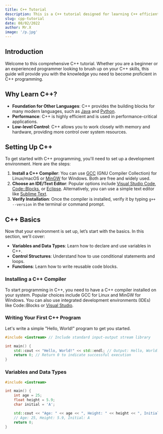 ```yaml
---
title: C++ Tutorial
description: This is a C++ tutorial designed for learning C++ efficiently.
slug: cpp-tutorial
date: 08/02/2022
author: Mr.X
image: '/p.jpg'
---
```


## Introduction

Welcome to this comprehensive C++ tutorial. Whether you are a beginner or an experienced programmer looking to brush up on your C++ skills, this guide will provide you with the knowledge you need to become proficient in C++ programming.

## Why Learn C++?

- **Foundation for Other Languages**: C++ provides the building blocks for many modern languages, such as [Java](https://www.java.com/en/) and [Python](https://www.python.org/).
- **Performance**: C++ is highly efficient and is used in performance-critical applications.
- **Low-level Control**: C++ allows you to work closely with memory and hardware, providing more control over system resources.

## Setting Up C++

To get started with C++ programming, you'll need to set up a development environment. Here are the steps:

1. **Install a C++ Compiler**: You can use [GCC](https://gcc.gnu.org/) (GNU Compiler Collection) for Linux/macOS or [MinGW](https://www.mingw-w64.org/) for Windows. Both are free and widely used.
2. **Choose an IDE/Text Editor**: Popular options include [Visual Studio Code](https://code.visualstudio.com/), [Code::Blocks](http://www.codeblocks.org/), or [Eclipse](https://www.eclipse.org/). Alternatively, you can use a simple text editor like [Sublime Text](https://www.sublimetext.com/).
3. **Verify Installation**: Once the compiler is installed, verify it by typing `g++ --version` in the terminal or command prompt.

## C++ Basics

Now that your environment is set up, let’s start with the basics. In this section, we'll cover:

- **Variables and Data Types**: Learn how to declare and use variables in C++.
- **Control Structures**: Understand how to use conditional statements and loops.
- **Functions**: Learn how to write reusable code blocks.

### Installing a C++ Compiler
To start programming in C++, you need to have a C++ compiler installed on your system. Popular choices include GCC for Linux and MinGW for Windows. You can also use integrated development environments (IDEs) like Code::Blocks or [Visual Studio](https://visualstudio.microsoft.com/).

### Writing Your First C++ Program
Let's write a simple "Hello, World!" program to get you started.

```cpp
#include <iostream> // Include standard input-output stream library

int main() {
    std::cout << "Hello, World!" << std::endl; // Output: Hello, World!
    return 0; // Return 0 to indicate successful execution
}
```
### Variables and Data Types

```cpp
#include <iostream>

int main() {
    int age = 25;
    float height = 5.9;
    char initial = 'A';

    std::cout << "Age: " << age << ", Height: " << height << ", Initial: " << initial << std::endl; 
    // Age: 25, Height: 5.9, Initial: A
    return 0;
}
```

